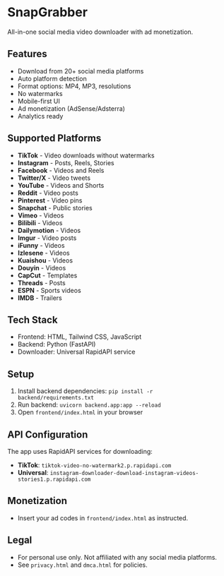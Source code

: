 # SnapGrabber

All-in-one social media video downloader with ad monetization.

## Features
- Download from 20+ social media platforms
- Auto platform detection
- Format options: MP4, MP3, resolutions
- No watermarks
- Mobile-first UI
- Ad monetization (AdSense/Adsterra)
- Analytics ready

## Supported Platforms
- **TikTok** - Video downloads without watermarks
- **Instagram** - Posts, Reels, Stories
- **Facebook** - Videos and Reels
- **Twitter/X** - Video tweets
- **YouTube** - Videos and Shorts
- **Reddit** - Video posts
- **Pinterest** - Video pins
- **Snapchat** - Public stories
- **Vimeo** - Videos
- **Bilibili** - Videos
- **Dailymotion** - Videos
- **Imgur** - Video posts
- **iFunny** - Videos
- **Izlesene** - Videos
- **Kuaishou** - Videos
- **Douyin** - Videos
- **CapCut** - Templates
- **Threads** - Posts
- **ESPN** - Sports videos
- **IMDB** - Trailers

## Tech Stack
- Frontend: HTML, Tailwind CSS, JavaScript
- Backend: Python (FastAPI)
- Downloader: Universal RapidAPI service

## Setup
1. Install backend dependencies: `pip install -r backend/requirements.txt`
2. Run backend: `uvicorn backend.app:app --reload`
3. Open `frontend/index.html` in your browser

## API Configuration
The app uses RapidAPI services for downloading:
- **TikTok**: `tiktok-video-no-watermark2.p.rapidapi.com`
- **Universal**: `instagram-downloader-download-instagram-videos-stories1.p.rapidapi.com`

## Monetization
- Insert your ad codes in `frontend/index.html` as instructed.

## Legal
- For personal use only. Not affiliated with any social media platforms.
- See `privacy.html` and `dmca.html` for policies. 